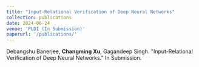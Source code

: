 ```yaml
---
title: "Input-Relational Verification of Deep Neural Networks"
collection: publications
date: 2024-06-24
venue: 'PLDI (In Submission)'
paperurl: '/publications/'
---
```


Debangshu Banerjee, **Changming Xu**, Gagandeep Singh. "Input-Relational Verification of Deep Neural Networks." In Submission.
